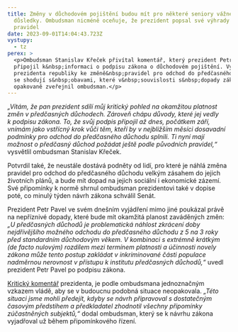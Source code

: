 ```yaml
---
title: Změny v důchodovém pojištění budou mít pro některé seniory vážné
  důsledky. Ombudsman nicméně oceňuje, že prezident popsal své výhrady ke změně
  pravidel
date: 2023-09-01T14:04:43.723Z
vystupy:
  - tz
perex: >
  <p>Ombudsman Stanislav Křeček přivítal komentář, který prezident Petr Pavel
  připojil k&nbsp;informaci o podpisu zákona o důchodovém pojištění. Výhrady
  prezidenta republiky ke změně&nbsp;pravidel pro odchod do předčasného důchodu
  se shodují s&nbsp;obavami, které v&nbsp;souvislosti s&nbsp;dopady zákona
  opakovaně zveřejnil ombudsman.</p>
---
```

<p><em>&bdquo;Vítám, že pan prezident sdílí můj kritický pohled na </em><em>okamžitou platnost změn v&nbsp;předčasných důchodech. Zároveň chápu důvody, které jej vedly k&nbsp;podpisu zákona. To, že svůj podpis připojil až dnes, počátkem září, vnímám jako vstřícný krok vůči těm, kteří by v&nbsp;nejbližším měsíci dosavadní podmínky pro odchod do předčasného důchodu splnili. Ti nyní mají možnost o předčasný důchod požádat ještě podle původních pravidel,&ldquo;</em> vysvětlil ombudsman Stanislav Křeček.</p>

<p>Potvrdil také, že neustále dostává podněty od lidí, pro které je náhlá změna pravidel pro odchod do předčasného důchodu velkým zásahem do jejich životních plánů, a bude mít dopad na jejich sociální i ekonomické zázemí. Své připomínky k normě shrnul ombudsman prezidentovi také v&nbsp;dopise poté, co minulý týden návrh zákona schválil Senát.</p>

<p>Prezident Petr Pavel ve svém dnešním vyjádření mimo jiné poukázal právě na nepříznivé dopady, které bude mít okamžitá planost zaváděných změn: <em>&bdquo;U předčasných důchodů je problematická náhlost zkrácení doby nejdřívějšího možného odchodu do předčasného důchodu z 5 na 3 roky před standardním důchodovým věkem. V kombinaci s extrémně krátkým (de facto nulovým) rozdílem mezi termínem platnosti a účinnosti novely zákona může tento postup zakládat v inkriminované části populace nadměrnou nerovnost v přístupu k institutu předčasných důchodů,&ldquo;</em> uvedl prezident Petr Pavel po podpisu zákona.</p>

<p><a href="https://www.hrad.cz/cs/pro-media/tiskove-zpravy/aktualni-tiskove-zpravy/prezident-republiky-podepsal-zakon-17317#from-list">Kritický komentář</a> prezidenta, je podle ombudsmana jednoznačným vzkazem vládě, aby se v&nbsp;budoucnu podobná situace neopakovala. <em>&bdquo;Této situaci jsme mohli předejít, kdyby se návrh připravoval s&nbsp;dostatečným časovým&nbsp;předstihem a předkladatel zhodnotil všechny připomínky zúčastněných subjektů,&ldquo;</em> dodal ombudsman, který se k&nbsp;návrhu zákona vyjadřoval už během připomínkového řízení.</p>
